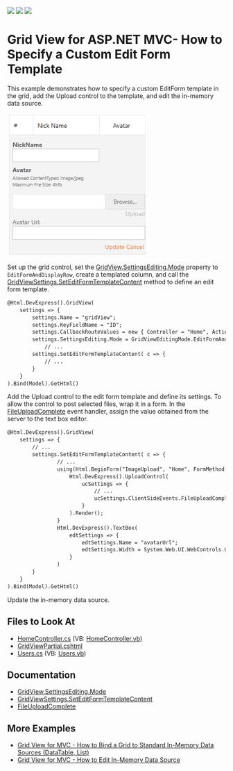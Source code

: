 <!-- default badges list -->
![](https://img.shields.io/endpoint?url=https://codecentral.devexpress.com/api/v1/VersionRange/128550633/14.2.3%2B)
[![](https://img.shields.io/badge/Open_in_DevExpress_Support_Center-FF7200?style=flat-square&logo=DevExpress&logoColor=white)](https://supportcenter.devexpress.com/ticket/details/E3998)
[![](https://img.shields.io/badge/📖_How_to_use_DevExpress_Examples-e9f6fc?style=flat-square)](https://docs.devexpress.com/GeneralInformation/403183)
<!-- default badges end -->

# Grid View for ASP.NET MVC- How to Specify a Custom Edit Form Template

This example demonstrates how to specify a custom EditForm template in the grid, add the Upload control to the template, and edit the in-memory data source.

![Grid View for MVC - CustomEditFormTemplate](images/CustomEditFormTemplate.png)

Set up the grid control, set the [GridView.SettingsEditing.Mode](https://docs.devexpress.com/AspNet/DevExpress.Web.ASPxGridViewEditingSettings.Mode) property to `EditFormAndDisplayRow`, create a templated column, and call the [GridViewSettings.SetEditFormTemplateContent](http://documentation.devexpress.com/#AspNet/DevExpressWebMvcGridViewSettings_SetEditFormTemplateContenttopic) method to define an edit form template.

```xml
@Html.DevExpress().GridView(
    settings => {
        settings.Name = "gridView";
        settings.KeyFieldName = "ID";
        settings.CallbackRouteValues = new { Controller = "Home", Action = "GridViewPartial" };
        settings.SettingsEditing.Mode = GridViewEditingMode.EditFormAndDisplayRow;
            // ...
        settings.SetEditFormTemplateContent( c => {
            // ...
        }
    }
).Bind(Model).GetHtml()
```

Add the Upload control to the edit form template and define its settings. To allow the control to post selected files, wrap it in a form. In the [FileUploadComplete](https://docs.devexpress.com/AspNet/js-ASPxClientUploadControl.FileUploadComplete) event handler, assign the value obtained from the server to the text box editor.

```xml
@Html.DevExpress().GridView(
    settings => {
        // ...
        settings.SetEditFormTemplateContent( c => {
                // ...
                using(Html.BeginForm("ImageUpload", "Home", FormMethod.Post)) {
                    Html.DevExpress().UploadControl(
                        ucSettings => {
                            // ...
                            ucSettings.ClientSideEvents.FileUploadComplete = "function(s, e) { if(e.isValid) { avatarUrl.SetValue(e.callbackData) } }";
                        }
                    ).Render();
                }
                Html.DevExpress().TextBox(
                    edtSettings => {
                        edtSettings.Name = "avatarUrl";
                        edtSettings.Width = System.Web.UI.WebControls.Unit.Percentage(100);
                    }
                )
        }
    }
).Bind(Model).GetHtml()
```

Update the in-memory data source. 


## Files to Look At

* [HomeController.cs](./CS/Sample/Controllers/HomeController.cs) (VB: [HomeController.vb](./VB/Sample/Controllers/HomeController.vb))
* [GridViewPartial.cshtml](./CS/Sample/Views/Home/GridViewPartial.cshtml)
* [Users.cs](./CS/Sample/Models/Users.cs) (VB: [Users.vb](./VB/Sample/Models/Users.vb))

## Documentation

- [GridView.SettingsEditing.Mode](https://docs.devexpress.com/AspNet/DevExpress.Web.ASPxGridViewEditingSettings.Mode)
- [GridViewSettings.SetEditFormTemplateContent](http://documentation.devexpress.com/#AspNet/DevExpressWebMvcGridViewSettings_SetEditFormTemplateContenttopic)
- [FileUploadComplete](https://docs.devexpress.com/AspNet/js-ASPxClientUploadControl.FileUploadComplete)

## More Examples

- [Grid View for MVC - How to Bind a Grid to Standard In-Memory Data Sources (DataTable, List)](https://github.com/DevExpress-Examples/mvc-gridview-bind-to-in-memory-data-sources)
- [Grid View for MVC - How to Edit In-Memory Data Source](https://github.com/DevExpress-Examples/gridview-how-to-edit-in-memory-data-source-e3983)
